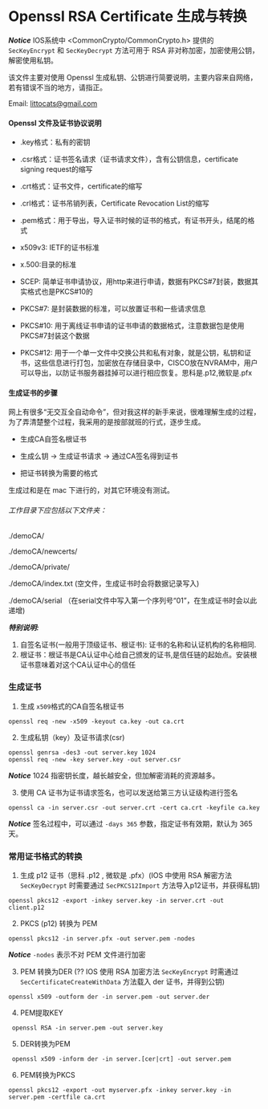 # Openssl RSA Certificate 生成与转换

***Notice*** IOS系统中 <CommonCrypto/CommonCrypto.h> 提供的 `SecKeyEncrypt` 和 `SecKeyDecrypt` 方法可用于 RSA 非对称加密，加密使用公钥，解密使用私钥。

该文件主要对使用 Openssl 生成私钥、公钥进行简要说明，主要内容来自网络，若有错误不当的地方，请指正。

Email: littocats@gmail.com
 
#### Openssl 文件及证书协议说明

* .key格式：私有的密钥
* .csr格式：证书签名请求（证书请求文件），含有公钥信息，certificate signing request的缩写
* .crt格式：证书文件，certificate的缩写
* .crl格式：证书吊销列表，Certificate Revocation List的缩写
* .pem格式：用于导出，导入证书时候的证书的格式，有证书开头，结尾的格式

* x509v3: IETF的证书标准
* x.500:目录的标准
* SCEP:  简单证书申请协议，用http来进行申请，数据有PKCS#7封装，数据其实格式也是PKCS#10的
* PKCS#7:  是封装数据的标准，可以放置证书和一些请求信息
* PKCS#10:  用于离线证书申请的证书申请的数据格式，注意数据包是使用PKCS#7封装这个数据
* PKCS#12:  用于一个单一文件中交换公共和私有对象，就是公钥，私钥和证书，这些信息进行打包，加密放在存储目录中，CISCO放在NVRAM中，用户可以导出，以防证书服务器挂掉可以进行相应恢复。思科是.p12,微软是.pfx

#### 生成证书的步骤

网上有很多“无交互全自动命令”，但对我这样的新手来说，很难理解生成的过程，为了弄清楚整个过程，我采用的是按部就班的行式，逐步生成。

* 生成CA自签名根证书
* 生成么钥 -> 生成证书请求 -> 通过CA签名得到证书

* 把证书转换为需要的格式

生成过和是在 mac 下进行的，对其它环境没有测试。

###### 工作目录下应包括以下文件夹：

./demoCA/ 

./demoCA/newcerts/ 

./demoCA/private/ 

./demoCA/index.txt (空文件，生成证书时会将数据记录写入)

./demoCA/serial （在serial文件中写入第一个序列号“01”，在生成证书时会以此递增)

***特别说明:***

1. 自签名证书(一般用于顶级证书、根证书): 证书的名称和认证机构的名称相同.
2. 根证书：根证书是CA认证中心给自己颁发的证书,是信任链的起始点。安装根证书意味着对这个CA认证中心的信任


### 生成证书

1. 生成 `x509`格式的CA自签名根证书

```
openssl req -new -x509 -keyout ca.key -out ca.crt
```

2. 生成私钥（key）及证书请求(csr)

```
openssl genrsa -des3 -out server.key 1024
openssl req -new -key server.key -out server.csr
```

***Notice*** 1024 指密钥长度，越长越安全，但加解密消耗的资源越多。

3. 使用 CA 证书为证书请求签名，也可以发送给第三方认证级构进行签名

```
openssl ca -in server.csr -out server.crt -cert ca.crt -keyfile ca.key
```

***Notice*** 签名过程中，可以通过 `-days 365` 参数，指定证书有效期，默认为 365 天。

### 常用证书格式的转换

1. 生成 p12 证书（思科 .p12 , 微软是 .pfx）(IOS 中使用 RSA 解密方法 `SecKeyDecrypt` 时需要通过 `SecPKCS12Import` 方法导入p12证书，并获得私钥)

```
openssl pkcs12 -export -inkey server.key -in server.crt -out client.p12
```

2. PKCS (p12) 转换为 PEM

```
openssl pkcs12 -in server.pfx -out server.pem -nodes
```
***Notice*** `-nodes` 表示不对 PEM 文件进行加密

3. PEM 转换为DER (?? IOS 使用 RSA 加密方法 `SecKeyEncrypt` 时需通过 `SecCertificateCreateWithData` 方法载入 der 证书，并得到公钥)

```
openssl x509 -outform der -in server.pem -out server.der
```

4. PEM提取KEY

```
 openssl RSA -in server.pem -out server.key
```

5. DER转换为PEM

```
 openssl x509 -inform der -in server.[cer|crt] -out server.pem
```

6. PEM转换为PKCS

```
openssl pkcs12 -export -out myserver.pfx -inkey server.key -in server.pem -certfile ca.crt
```